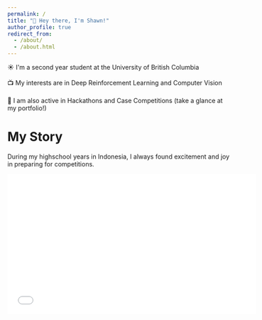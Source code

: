 ```yaml
---
permalink: /
title: "👋 Hey there, I'm Shawn!"
author_profile: true
redirect_from: 
  - /about/
  - /about.html
---
```


☀️ I'm a second year student at the University of British Columbia
<br/>
<br/>
📺 My interests are in Deep Reinforcement Learning and Computer Vision
<br/>
<br/>
📝 I am also active in Hackathons and Case Competitions (take a glance at my portfolio!)
<br/>

My Story 
======
During my highschool years in Indonesia, I always found excitement and joy in preparing for competitions. 

<iframe width="560" height="315" src="files/OSN.mp4" frameborder="0" allowfullscreen></iframe>
